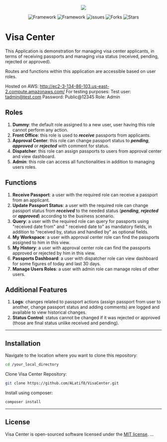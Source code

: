 <p align="center">
<img src="https://i.ibb.co/FKN62gq/Visa-Center.png" align="center">
</p>

<p align="center">
<img src="https://img.shields.io/badge/framework-Laravel%207.0-red" alt="Framework">
<img src="https://img.shields.io/badge/license-MIT-yellowgreen" alt="Framework">
<img src="https://img.shields.io/github/issues/ALatif8/VisaCenter" alt="issues">
<img src="https://img.shields.io/github/forks/ALatif8/VisaCenter" alt="Forks">
<img src="https://img.shields.io/github/stars/ALatif8/VisaCenter" alt="Stars">  
</p>

# Visa Center

This Application is demonstration for managing visa center applicants, in terms of receiving passports and managing visa status (received, pending, rejected or approved).

Routes and functions within this application are accessible based on user roles.

Hosted on AWS: http://ec2-3-134-86-103.us-east-2.compute.amazonaws.com/
For testing purposes:
Test user: tadmin@test.com
Password: Public@12345
Role: Admin

## Roles

1. **Dummy**: the default role assigned to a new user, user having this role cannot perform any action.
2. **Front Office**: this role is used to ***receive*** passports from applicants.
3. **Approval Center**: this role can change passport status to ***pending***, ***approved*** or ***rejected*** with comment for status.
4. **Dispatcher**: this role can assign passports to users from approval center and view dashboard.
5. **Admin**: this role can access all functionalities in addition to managing users roles.

## Functions
 
1. **Receive Passport**: a user with the required role can receive a passport from an applicant.
2. **Update Passport Status**: a user with the required role can change passport status from ***received*** to the needed status (***pending***, ***rejected*** or ***approved***) according to the business scenario.
3. **Query**: a user with the required role can query for passports using "received date from" and " received date to" as mandatory fields, in addition to "received by, status and handled by" as optional fields.
4. **My Workspace**:  a user with approval center role can find the passports assigned to him in this view.
5. **My History**: a user with approval center role can find the passports approved or rejected by him in this view.
6. **Passports Dashboard**: a user with dispatcher role can view dashboard for some figures of today and last 30 days.
7. **Manage Users Roles**: a user with admin role can manage roles of other users.
 
## Additional Features
1. **Logs**: changes related to passport actions (assign passport from user to another, change passport status and adding comments) are logged and available to view historical changes. 
2. **Status Control**: status cannot be changed if it was rejected or approved (those are final status unlike received and pending). 

---
## Installation
 
Navigate to the location where you want to clone this repository:
```bash
cd /your_local_directory
```

Clone Visa Center Repository:
```bash
git clone https://github.com/ALatif8/VisaCenter.git
```

Install using composer:
```bash
composer install
```
----
## License

Visa Center is open-sourced software licensed under the [MIT license](https://opensource.org/licenses/MIT).
...
